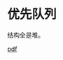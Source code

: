 # 优先队列

结构全是堆。

[pdf](https://github.com/geektime-geekbang/algorithm-1/blob/master/07-%E4%BC%98%E5%85%88%E9%98%9F%E5%88%97%EF%BC%88PriorityQueue%EF%BC%89.pdf) 